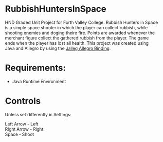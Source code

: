 # RubbishHuntersInSpace
HND Graded Unit Project for Forth Valley College. 
Rubbish Hunters in Space is a simple space shooter in which the player can collect rubbish, while shooting enemies and doging theire fire.
Points are awarded whenever the merchant figure collect the gathered rubbish from the player. 
The game ends when the player has lost all health. 
This project was created using Java and Allegro by using the [Jalleg Allegro Binding](https://github.com/gillius/jalleg).

# Requirements:

-	Java Runtime Environment

# Controls
Unless set differently in Settings:

Left Arrow - Left <br>
Right Arrow - Right <br>
Space - Shoot <br>
